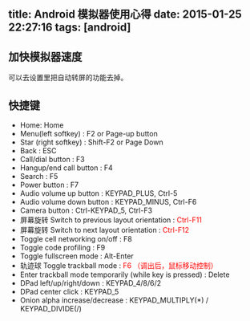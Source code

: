 title: Android 模拟器使用心得
date: 2015-01-25 22:27:16
tags: [android]
---

## 加快模拟器速度
可以去设置里把自动转屏的功能去掉。

## 快捷键

* Home: Home
* Menu(left softkey) : F2 or Page-up button
* Star (right softkey) : Shift-F2 or Page Down
* Back : ESC
* Call/dial button : F3 
* Hangup/end call button : F4 
* Search : F5 
* Power button : F7 
* Audio volume up button : KEYPAD_PLUS, Ctrl-5 
* Audio volume down button : KEYPAD_MINUS, Ctrl-F6 
* Camera button : Ctrl-KEYPAD_5, Ctrl-F3 
* 屏幕旋转 Switch to previous layout orientation : <font color="#ff0000">Ctrl-F11</font> 
* 屏幕旋转 Switch to next layout orientation : <font color="#ff0000">Ctrl-F12</font> 
* Toggle cell networking on/off : F8 
* Toggle code profiling : F9 
* Toggle fullscreen mode : Alt-Enter 
* 轨迹球 Toggle trackball mode : <font color="#ff0000">F6 （调出后，鼠标移动控制）</font>
* Enter trackball mode temporarily (while key is pressed) : Delete 
* DPad left/up/right/down : KEYPAD_4/8/6/2 
* DPad center click : KEYPAD_5 
* Onion alpha increase/decrease : KEYPAD_MULTIPLY(*) / KEYPAD_DIVIDE(/)

